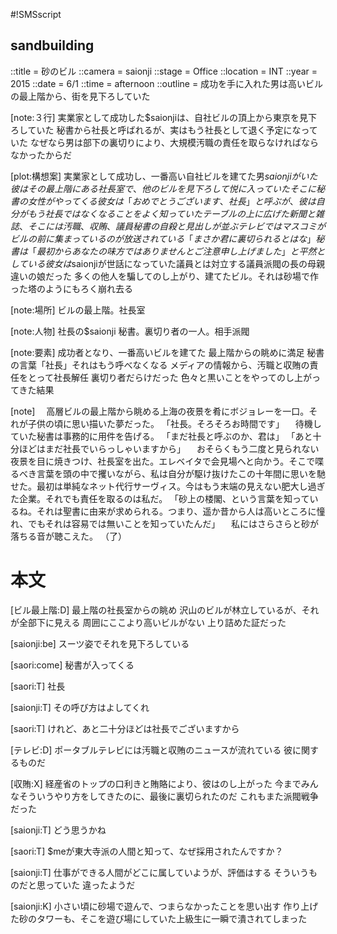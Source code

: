 #!SMSscript

## sandbuilding

::title = 砂のビル
::camera = saionji
::stage = Office
::location = INT
::year = 2015
::date = 6/1
::time = afternoon
::outline = 成功を手に入れた男は高いビルの最上階から、街を見下ろしていた

[note:３行]
実業家として成功した$saionjiは、自社ビルの頂上から東京を見下ろしていた
秘書から社長と呼ばれるが、実はもう社長として退く予定になっていた
なぜなら男は部下の裏切りにより、大規模汚職の責任を取らなければならなかったからだ

[plot:構想案]
実業家として成功し、一番高い自社ビルを建てた男$saionjiがいた
彼はその最上階にある社長室で、他のビルを見下ろして悦に入っていた
そこに秘書の女性がやってくる
彼女は「おめでとうございます、社長」と呼ぶが、彼は自分がもう社長ではなくなることをよく知っていた
テーブルの上に広げた新聞と雑誌、そこには汚職、収賄、議員秘書の自殺と見出しが並ぶ
テレビではマスコミがビルの前に集まっているのが放送されている
「まさか君に裏切られるとはな」
秘書は「最初からあなたの味方ではありませんとご注意申し上げました」と平然としている
彼女は$saionjiが世話になっていた議員とは対立する議員派閥の長の母親違いの娘だった
多くの他人を騙してのし上がり、建てたビル。それは砂場で作った塔のようにもろく崩れ去る

[note:場所]
ビルの最上階。社長室

[note:人物]
社長の$saionji
秘書。裏切り者の一人。相手派閥

[note:要素]
成功者となり、一番高いビルを建てた
最上階からの眺めに満足
秘書の言葉「社長」それはもう呼べなくなる
メディアの情報から、汚職と収賄の責任をとって社長解任
裏切り者だらけだった
色々と黒いことをやってのし上がってきた結果

[note]
　高層ビルの最上階から眺める上海の夜景を肴にボジョレーを一口。それが子供の頃に思い描いた夢だった。
「社長。そろそろお時間です」
　待機していた秘書は事務的に用件を告げる。
「まだ社長と呼ぶのか、君は」
「あと十分ほどはまだ社長でいらっしゃいますから」
　おそらくもう二度と見られない夜景を目に焼きつけ、社長室を出た。エレベイタで会見場へと向かう。そこで喋るべき言葉を頭の中で攫いながら、私は自分が駆け抜けたこの十年間に思いを馳せた。最初は単純なネット代行サーヴィス。今はもう末端の見えない肥大し過ぎた企業。それでも責任を取るのは私だ。
「砂上の楼閣、という言葉を知っているね。それは聖書に由来が求められる。つまり、遥か昔から人は高いところに憧れ、でもそれは容易では無いことを知っていたんだ」
　私にはさらさらと砂が落ちる音が聴こえた。
（了）


# 本文

[ビル最上階:D]
最上階の社長室からの眺め
沢山のビルが林立しているが、それが全部下に見える
周囲にここより高いビルがない
上り詰めた証だった

[saionji:be]
スーツ姿でそれを見下ろしている

[saori:come]
秘書が入ってくる

[saori:T]
社長

[saionji:T]
その呼び方はよしてくれ

[saori:T]
けれど、あと二十分ほどは社長でございますから

[テレビ:D]
ポータブルテレビには汚職と収賄のニュースが流れている
彼に関するものだ

[収賄:X]
経産省のトップの口利きと賄賂により、彼はのし上がった
今までみんなそういうやり方をしてきたのに、最後に裏切られたのだ
これもまた派閥戦争だった

[saionji:T]
どう思うかね

[saori:T]
$meが東大寺派の人間と知って、なぜ採用されたんですか？

[saionji:T]
仕事ができる人間がどこに属していようが、評価はする
そういうものだと思っていた
違ったようだ

[saionji:K]
小さい頃に砂場で遊んで、つまらなかったことを思い出す
作り上げた砂のタワーも、そこを遊び場にしていた上級生に一瞬で潰されてしまった
